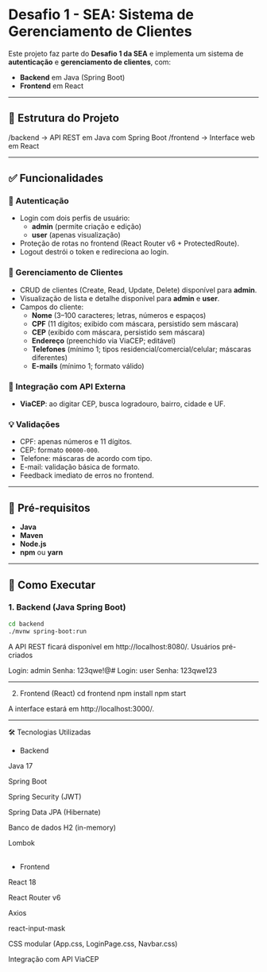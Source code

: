 # Desafio 1 - SEA: Sistema de Gerenciamento de Clientes

Este projeto faz parte do **Desafio 1 da SEA** e implementa um sistema de **autenticação** e **gerenciamento de clientes**, com:

- **Backend** em Java (Spring Boot)
- **Frontend** em React

---

## 📁 Estrutura do Projeto
/backend → API REST em Java com Spring Boot
/frontend → Interface web em React

---

## ✅ Funcionalidades

### 🔐 Autenticação
- Login com dois perfis de usuário:
  - **admin** (permite criação e edição)
  - **user** (apenas visualização)
- Proteção de rotas no frontend (React Router v6 + ProtectedRoute).
- Logout destrói o token e redireciona ao login.

### 👥 Gerenciamento de Clientes
- CRUD de clientes (Create, Read, Update, Delete) disponível para **admin**.
- Visualização de lista e detalhe disponível para **admin** e **user**.
- Campos do cliente:
  - **Nome** (3–100 caracteres; letras, números e espaços)
  - **CPF** (11 dígitos; exibido com máscara, persistido sem máscara)
  - **CEP** (exibido com máscara, persistido sem máscara)
  - **Endereço** (preenchido via ViaCEP; editável)
  - **Telefones** (mínimo 1; tipos residencial/comercial/celular; máscaras diferentes)
  - **E-mails** (mínimo 1; formato válido)

### 📡 Integração com API Externa
- **ViaCEP**: ao digitar CEP, busca logradouro, bairro, cidade e UF.

### 💡 Validações
- CPF: apenas números e 11 dígitos.
- CEP: formato `00000-000`.
- Telefone: máscaras de acordo com tipo.
- E-mail: validação básica de formato.
- Feedback imediato de erros no frontend.

---

## 🧪 Pré-requisitos

- **Java**  
- **Maven**  
- **Node.js**  
- **npm** ou **yarn**  

---

## 🚀 Como Executar

### 1. Backend (Java Spring Boot)

```bash
cd backend
./mvnw spring-boot:run
```
A API REST ficará disponível em http://localhost:8080/.
Usuários pré-criados

Login: admin  Senha: 123qwe!@#
Login: user   Senha: 123qwe123

---

2. Frontend (React)
cd frontend
npm install
npm start

A interface estará em http://localhost:3000/.

---

🛠️ Tecnologias Utilizadas
- Backend

Java 17

Spring Boot

Spring Security (JWT)

Spring Data JPA (Hibernate)

Banco de dados H2 (in-memory)

Lombok<br><br>

- Frontend

React 18

React Router v6

Axios

react-input-mask

CSS modular (App.css, LoginPage.css, Navbar.css)

Integração com API ViaCEP
